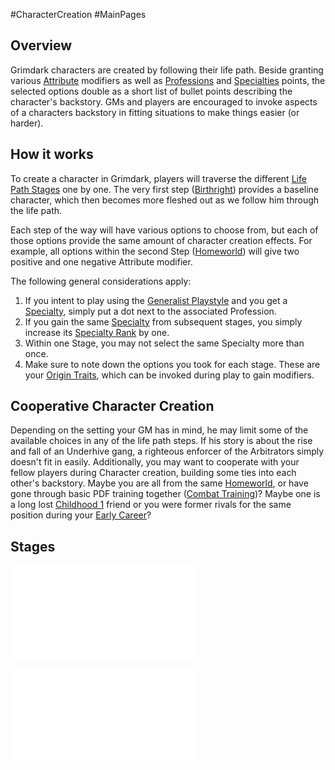 #CharacterCreation #MainPages
## Overview
Grimdark characters are created by following their life path. Beside granting various [Attribute](</CoreSystem/Attribute.md>) modifiers as well as [Professions](SkillSystem/Professions/Profession.md) and [Specialties](SkillSystem/Specialties/Specialty.md) points, the selected options double as a short list of bullet points describing the character's backstory. GMs and players are encouraged to invoke aspects of a characters backstory in fitting situations to make things easier (or harder).

## How it works
To create a character in Grimdark, players will traverse the different [Life Path Stages](/LifePath/Life%20Path%20Stages.md) one by one. The very first step ([Birthright](LifePath/Birthright/Birthright.md)) provides a baseline character, which then becomes more fleshed out as we follow him through the life path. 

Each step of the way will have various options to choose from, but each of those options provide the same amount of character creation effects. For example, all options within the second Step ([Homeworld](LifePath/Homeworld/Homeworld.md)) will give two positive and one negative Attribute modifier.

The following general considerations apply:
1. If you intent to play using the [Generalist Playstyle](</SkillSystem/Generalist Playstyle.md>) and you get a [Specialty](SkillSystem/Specialties/Specialty.md), simply put a dot next to the associated Profession.
2. If you gain the same [Specialty](SkillSystem/Specialties/Specialty.md) from subsequent stages, you simply increase its [Specialty Rank](</SkillSystem/Specialty Ranks.ms>) by one.
3. Within one Stage, you may not select the same Specialty more than once.
4. Make sure to note down the options you took for each stage. These are your [Origin Traits](</Traits/Origin Trait.md>), which can be invoked during play to gain modifiers.

## Cooperative Character Creation
Depending on the setting your GM has in mind, he may limit some of the available choices in any of the life path steps. If his story is about the rise and fall of an Underhive gang, a righteous enforcer of the Arbitrators simply doesn't fit in easily.
Additionally, you may want to cooperate with your fellow players during Character creation, building some ties into each other's backstory. Maybe you are all from the same [Homeworld](LifePath/Homeworld/Homeworld.md), or have gone through basic PDF training together ([Combat Training](</LifePath/Combat Training.md>))? Maybe one is a long lost [Childhood 1](LifePath/Childhood/Childhood%201.md) friend or you were former rivals for the same position during your [Early Career](</LifePath/Early Career.md>)?


## Stages
![](</LifePath/Path Stages.md>)

![Life Path Events](</LifePath/Life Path Events.md>)